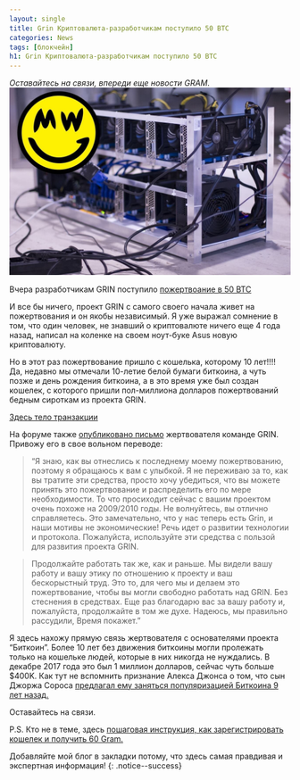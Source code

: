 ```yaml
---
layout: single
title: Grin Криптовалюта-разработчикам поступило 50 BTC
categories: News
tags: [блокчейн]
h1: Grin Криптовалюта-разработчикам поступило 50 BTC
---
```

*Оставайтесь на связи, впереди еще новости GRAM.*
![waves](/assets/images/news/grin.jpg)


Вчера разработчикам GRIN поступило [пожертвоание в 50 BTC]( https://twitter.com/hashmap/status/1193971147647442949?s=21)

И все бы ничего, проект GRIN с самого своего начала живет на пожертвования и он якобы независимый. Я уже выражал сомнение в том, что один человек, не знавший о криптовалюте ничего еще 4 года назад, написал на коленке на своем ноут-буке Asus новую криптовалюту.

Но в этот раз пожертвование пришло с кошелька, которому 10 лет!!!! Да, недавно мы отмечали 10-летие белой бумаги биткоина, а чуть позже и день рождения биткоина, а в это время уже был создан кошелек, с которого пришли пол-миллиона долларов пожертвований бедным сироткам из проекта GRIN.

[Здесь тело транзакции](https://blockchair.com/bitcoin/transaction/0810b1644cea890aad01564de5e4518ebcddb4c84df0c93223f050d580edee45)

На форуме также [опубликовано письмо](https://www.grin-forum.org/t/donation-to-the-grin-general-fund-nov-11/6446)  жертвователя команде GRIN. Привожу его в свое вольном переводе:

> “Я знаю, как вы отнеслись к последнему моему пожертвованию, поэтому я обращаюсь к вам с улыбкой.
Я не переживаю за то, как вы тратите эти средства, просто хочу убедиться, что вы можете принять это пожертвование и распределить его по мере необходимости.
То что просиходит сейчас с вашим проектом очень похоже на 2009/2010 годы.
Не волнуйтесь, вы отлично справляетесь.
Это замечательно, что у нас теперь есть Grin, и наши мотивы не экономические! Речь идет о развитии технологии и протокола.
Пожалуйста, используйте эти средства с пользой для развития проекта GRIN.

> Продолжайте работать так же, как и раньше.
Мы видели вашу работу и вашу этику по отношению к проекту и ваш бескорыстный труд.
Это то, для чего мы и делаем это пожертвование, чтобы вы могли свободно работать над GRIN. Без стеснения в средствах. Еще раз благодарю вас за вашу работу и, пожалуйста, продолжайте в том же духе.
Надеюсь, мы правильно рассудили, Время покажет.”

Я здесь нахожу прямую связь жертвователя с основателями проекта “Биткоин”. Более 10 лет без движения биткоины могли пролежать только на кошельке людей, которые в них никогда не нуждались. В декабре 2017 года это был 1 миллион долларов, сейчас чуть больше $400K. Как тут не вспомнить признание Алекса Джонса о том, что сын Джоржа Сороса [предлагал ему заняться популяризацией Биткоина 9 лет назад.]( https://youtu.be/GT9Rae-HCss?t=13)


Оставайтесь на связи.

P.S. Кто не в теме, здесь [пошаговая инструкция, как зарегистрировать кошелек и получить 60 Gram.](/news/gram/) 

Добавляйте мой блог в закладки потому, что здесь самая правдивая и экспертная информация!
{: .notice--success}